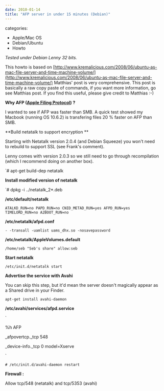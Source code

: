 ```yaml
---
date: 2010-01-14
title: "AFP server in under 15 minutes (Debian)"
---
```








categories:
- Apple/Mac OS
- Debian/Ubuntu
- Howto


_Tested under Debian Lenny 32 bits._

This howto is based on [http://www.kremalicious.com/2008/06/ubuntu-as-mac-file-server-and-time-machine-volume/](http://www.kremalicious.com/2008/06/ubuntu-as-mac-file-server-and-time-machine-volume/)
Matthias' post is very comprehensive. This post is basically a raw copy paste of commands, if you want more information, go see Matthias post.
If you find this useful, please give credit to Matthias :-)


**Why AFP ([Apple Filing Protocol](http://en.wikipedia.org/wiki/Apple_Filing_Protocol)) ?**

I wanted to see if AFP was faster than SMB.
A quick test showed my Macbook (running OS 10.6.2) is transfering files 20 % faster on AFP than SMB.


**Build netatalk to support encryption **

Starting with Netatalk version 2.0.4 (and Debian Squeeze) you won't need to rebuild to support SSL (see Frank's comment).

Lenny comes with version 2.0.3 so we still need to go through recompilation (which I recommend doing on another box).

`# apt-get build-dep netatalk


**Install modified version of netatalk**

`# dpkg -i ../netatalk_2*.deb


**/etc/default/netatalk**

`ATALKD_RUN=no
PAPD_RUN=no
CNID_METAD_RUN=yes
AFPD_RUN=yes
TIMELORD_RUN=no
A2BOOT_RUN=no`


**/etc/netatalk/afpd.conf**

`- -transall -uamlist uams_dhx.so -nosavepassword`


**/etc/netatalk/AppleVolumes.default**

`/home/seb "Seb's share" allow:seb`


**Start netatalk**

`/etc/init.d/netatalk start`


**Advertise the service with Avahi**

You can skip this step, but it'd mean the server doesn't magically appear as a Shared drive in your Finder.

`apt-get install avahi-daemon`


**/etc/avahi/services/afpd.service**


`


%h AFP

_afpovertcp._tcp
548


_device-info._tcp
0
model=Xserve

`


`# /etc/init.d/avahi-daemon restart`


**Firewall :**

Allow tcp/548 (netatalk) and tcp/5353 (avahi)
